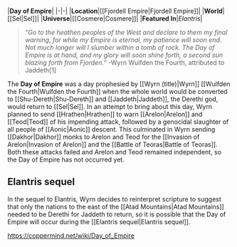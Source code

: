 |**Day of Empire**|
|-|-|
|**Location**|[[Fjordell Empire\|Fjordell Empire]]|
|**World**|[[Sel\|Sel]]|
|**Universe**|[[Cosmere\|Cosmere]]|
|**Featured In**|*Elantris*|

>“*Go to the heathen peoples of the West and declare to them my final warning, for while my Empire is eternal, my patience will soon end. Not much longer will I slumber within a tomb of rock. The Day of Empire is at hand, and my glory will soon shine forth, a second sun blazing forth from Fjorden.*”
\-Wyrn Wulfden the Fourth, attributed to Jaddeth[1]

The **Day of Empire** was a day prophesied by [[Wyrn (title)\|Wyrn]] [[Wulfden the Fourth\|Wulfden the Fourth]] when the whole world would be converted to [[Shu-Dereth\|Shu-Dereth]] and [[Jaddeth\|Jaddeth]], the Derethi god, would return to [[Sel\|Sel]].
In an attempt to bring about this day, Wyrn planned to send [[Hrathen\|Hrathen]] to warn [[Arelon\|Arelon]] and [[Teod\|Teod]] of his impending attack, followed by a genocidal slaughter of all people of [[Aonic\|Aonic]] descent. This culminated in Wyrn sending [[Dakhor\|Dakhor]] monks to Arelon and Teod for the [[Invasion of Arelon\|Invasion of Arelon]] and the [[Battle of Teoras\|Battle of Teoras]]. Both these attacks failed and Arelon and Teod remained independent, so the Day of Empire has not occurred yet.

## Elantris sequel
In the sequel to Elantris, Wyrn decides to reinterpret scripture to suggest that only the nations to the east of the [[Atad Mountains\|Atad Mountains]] needed to be Derethi for Jaddeth to return, so it is possible that the Day of Empire will occur during the [[Elantris sequel\|Elantris sequel]].



https://coppermind.net/wiki/Day_of_Empire